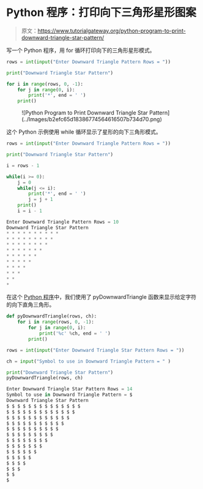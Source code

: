 # Python 程序：打印向下三角形星形图案

> 原文：<https://www.tutorialgateway.org/python-program-to-print-downward-triangle-star-pattern/>

写一个 Python 程序，用 for 循环打印向下的三角形星形模式。

```py
rows = int(input("Enter Downward Triangle Pattern Rows = "))

print("Downward Triangle Star Pattern")

for i in range(rows, 0, -1):
    for j in range(0, i):
        print('*', end = ' ')
    print()
```

<figure class="wp-block-image size-large">![Python Program to Print Downward Triangle Star Pattern](../Images/b2efc65d18386774564616507b734d70.png)</figure>

这个 Python 示例使用 while 循环显示了星形的向下三角形模式。

```py
rows = int(input("Enter Downward Triangle Pattern Rows = "))

print("Downward Triangle Star Pattern")

i = rows - 1

while(i >= 0):
    j = 0
    while(j <= i):
        print('*', end = ' ')
        j = j + 1
    print()
    i = i - 1
```

```py
Enter Downward Triangle Pattern Rows = 10
Downward Triangle Star Pattern
* * * * * * * * * * 
* * * * * * * * * 
* * * * * * * * 
* * * * * * * 
* * * * * * 
* * * * * 
* * * * 
* * * 
* * 
* 
```

在这个 [Python 程序](https://www.tutorialgateway.org/python-programming-examples/)中，我们使用了 pyDownwardTriangle 函数来显示给定字符的向下直角三角形。

```py
def pyDownwardTriangle(rows, ch):
    for i in range(rows, 0, -1):
        for j in range(0, i):
            print('%c' %ch, end = ' ')
        print()

rows = int(input("Enter Downward Triangle Star Pattern Rows = "))

ch = input("Symbol to use in Downward Triangle Pattern = " )

print("Downward Triangle Star Pattern")
pyDownwardTriangle(rows, ch)
```

```py
Enter Downward Triangle Star Pattern Rows = 14
Symbol to use in Downward Triangle Pattern = $
Downward Triangle Star Pattern
$ $ $ $ $ $ $ $ $ $ $ $ $ $ 
$ $ $ $ $ $ $ $ $ $ $ $ $ 
$ $ $ $ $ $ $ $ $ $ $ $ 
$ $ $ $ $ $ $ $ $ $ $ 
$ $ $ $ $ $ $ $ $ $ 
$ $ $ $ $ $ $ $ $ 
$ $ $ $ $ $ $ $ 
$ $ $ $ $ $ $ 
$ $ $ $ $ $ 
$ $ $ $ $ 
$ $ $ $ 
$ $ $ 
$ $ 
$ 
```